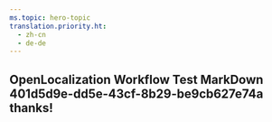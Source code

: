 ```yaml
---
ms.topic: hero-topic
translation.priority.ht: 
  - zh-cn
  - de-de
---
```

## OpenLocalization Workflow Test MarkDown 401d5d9e-dd5e-43cf-8b29-be9cb627e74a thanks!
